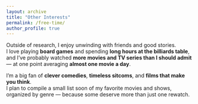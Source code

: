 ```yaml
---
layout: archive
title: "Other Interests"
permalink: /free-time/
author_profile: true
---
```



Outside of research, I enjoy unwinding with friends and good stories.  
I love playing **board games** and spending **long hours at the billiards table**, and I’ve probably watched **more movies and TV series than I should admit** — at one point averaging **almost one movie a day**.  

I’m a big fan of **clever comedies**, **timeless sitcoms**, and **films that make you think**.  
I plan to compile a small list soon of my favorite movies and shows, organized by genre — because some deserve more than just one rewatch.
